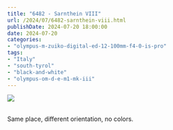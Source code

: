 ```yaml
---
title: "6482 - Sarnthein VIII"
url: /2024/07/6482-sarnthein-viii.html
publishDate: 2024-07-20 18:00:00
date: 2024-07-20
categories:
- "olympus-m-zuiko-digital-ed-12-100mm-f4-0-is-pro"
tags:
- "Italy"
- "south-tyrol"
- "black-and-white"
- "olympus-om-d-e-m1-mk-iii"
---
```

<div class="container">
<div class="center"><a target="_blank" href="https://d25zfm9zpd7gm5.cloudfront.net/1200x1200/2020/20200906_090745_lr.jpg"><img class="webfeedsFeaturedVisual" src="https://d25zfm9zpd7gm5.cloudfront.net/0600x0600/2020/20200906_090745_lr.jpg" /></a></div>
</div>
<br />

Same place, different orientation, no colors.
